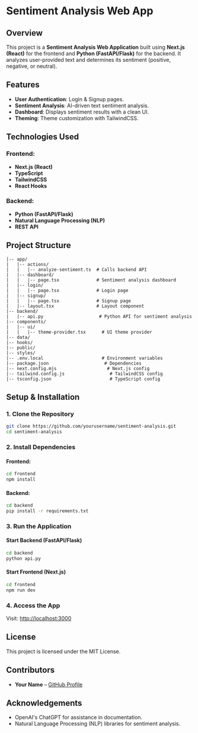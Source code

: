 # Sentiment Analysis Web App

## Overview
This project is a **Sentiment Analysis Web Application** built using **Next.js (React)** for the frontend and **Python (FastAPI/Flask)** for the backend. It analyzes user-provided text and determines its sentiment (positive, negative, or neutral).

## Features
- **User Authentication**: Login & Signup pages.
- **Sentiment Analysis**: AI-driven text sentiment analysis.
- **Dashboard**: Displays sentiment results with a clean UI.
- **Theming**: Theme customization with TailwindCSS.

## Technologies Used
### Frontend:
- **Next.js (React)**
- **TypeScript**
- **TailwindCSS**
- **React Hooks**

### Backend:
- **Python (FastAPI/Flask)**
- **Natural Language Processing (NLP)**
- **REST API**

## Project Structure
```
|-- app/
|   |-- actions/
|   |   |-- analyze-sentiment.ts  # Calls backend API
|   |-- dashboard/
|   |   |-- page.tsx              # Sentiment analysis dashboard
|   |-- login/
|   |   |-- page.tsx              # Login page
|   |-- signup/
|   |   |-- page.tsx              # Signup page
|   |-- layout.tsx                # Layout component
|-- backend/
|   |-- api.py                     # Python API for sentiment analysis
|-- components/
|   |-- ui/
|   |   |-- theme-provider.tsx      # UI theme provider
|-- data/
|-- hooks/
|-- public/
|-- styles/
|-- .env.local                      # Environment variables
|-- package.json                     # Dependencies
|-- next.config.mjs                   # Next.js config
|-- tailwind.config.js                 # TailwindCSS config
|-- tsconfig.json                      # TypeScript config
```

## Setup & Installation
### 1. Clone the Repository
```sh
git clone https://github.com/yourusername/sentiment-analysis.git
cd sentiment-analysis
```

### 2. Install Dependencies
#### Frontend:
```sh
cd frontend
npm install
```

#### Backend:
```sh
cd backend
pip install -r requirements.txt
```

### 3. Run the Application
#### Start Backend (FastAPI/Flask)
```sh
cd backend
python api.py
```

#### Start Frontend (Next.js)
```sh
cd frontend
npm run dev
```

### 4. Access the App
Visit: [http://localhost:3000](http://localhost:3000)

## License
This project is licensed under the MIT License.

## Contributors
- **Your Name** – [GitHub Profile](https://github.com/yourusername)

## Acknowledgements
- OpenAI's ChatGPT for assistance in documentation.
- Natural Language Processing (NLP) libraries for sentiment analysis.

